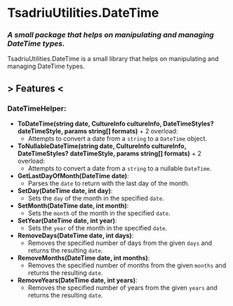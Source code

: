 # TsadriuUtilities.DateTime
### _A small package that helps on manipulating and managing DateTime types._

TsadriuUtilities.DateTime is a small library that helps on manipulating and managing DateTime types.
## > Features <

### DateTimeHelper:
- **ToDateTime(string date, CultureInfo cultureInfo, DateTimeStyles? dateTimeStyle, params string[] formats)** + 2 overload:
    - Attempts to convert a date from a `string` to a `DateTime` object.
- **ToNullableDateTime(string date, CultureInfo cultureInfo, DateTimeStyles? dateTimeStyle, params string[] formats)** + 2 overload:
    - Attempts to convert a date from a `string` to a nullable `DateTime`.
- **GetLastDayOfMonth(DateTime date)**:
    - Parses the `date` to return with the last day of the month.
- **SetDay(DateTime date, int day)**:
    - Sets the `day` of the month in the specified `date`.
- **SetMonth(DateTime date, int month)**:
    - Sets the `month` of the month in the specified `date`.
- **SetYear(DateTime date, int year)**:
    - Sets the `year` of the month in the specified `date`.
- **RemoveDays(DateTime date, int days)**:
    - Removes the specified number of days from the given `days` and returns the resulting `date`.
- **RemoveMonths(DateTime date, int months)**:
    - Removes the specified number of months from the given `months` and returns the resulting `date`.
- **RemoveYears(DateTime date, int years)**:
    - Removes the specified number of years from the given `years` and returns the resulting `date`.
